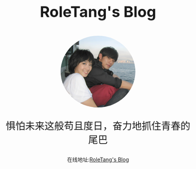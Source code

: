 <p style="text-align:center;font-size:40px;font-weight:700;">RoleTang's Blog</p>
<div style="text-align:center;">
<p><img src="assets/imgs/avatar.png" style="border-radius:50%;width:200px" /></p>
</div>

<p style="text-align:center;font-size:26px;font-weight:500;">惧怕未来这般苟且度日，奋力地抓住青春的尾巴
</p>
<p style="text-align:center;";>在线地址:<a href="150.158.198.17:8002">RoleTang's Blog</a>
</p>
